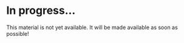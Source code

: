 # In progress...

This material is not yet available. It will be made available as soon as possible!

